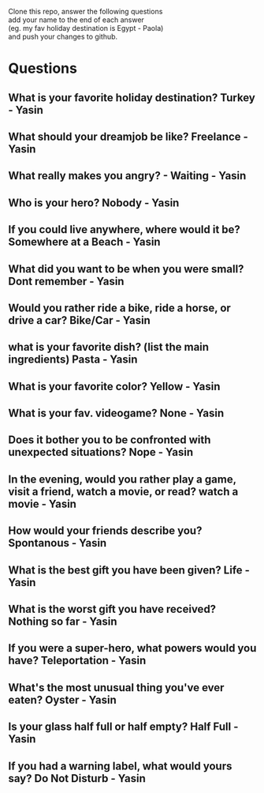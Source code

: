 Clone this repo, answer the following questions \
add your name to the end of each answer \
(eg. my fav holiday destination is Egypt - Paola)\
and push your changes to github.

# Questions

## What is your favorite holiday destination? Turkey - Yasin
## What should your dreamjob be like? Freelance - Yasin
## What really makes you angry? - Waiting - Yasin
## Who is your hero? Nobody - Yasin
## If you could live anywhere, where would it be? Somewhere at a Beach - Yasin
## What did you want to be when you were small?  Dont remember - Yasin
## Would you rather ride a bike, ride a horse, or drive a car? Bike/Car - Yasin
## what is your favorite dish? (list the main ingredients) Pasta - Yasin
## What is your favorite color? Yellow - Yasin
## What is your fav. videogame? None - Yasin
## Does it bother you to be confronted with unexpected situations? Nope - Yasin
## In the evening, would you rather play a game, visit a friend, watch a movie, or read? watch a movie - Yasin
## How would your friends describe you? Spontanous - Yasin
## What is the best gift you have been given? Life - Yasin
## What is the worst gift you have received? Nothing so far - Yasin
## If you were a super-hero, what powers would you have? Teleportation - Yasin
## What's the most unusual thing you've ever eaten? Oyster - Yasin
## Is your glass half full or half empty? Half Full - Yasin
## If you had a warning label, what would yours say? Do Not Disturb - Yasin
